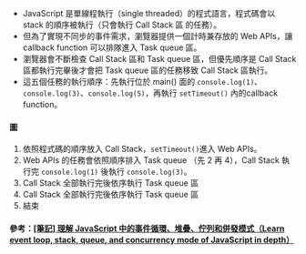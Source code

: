 - JavaScript 是單線程執行（single threaded）的程式語言，程式碼會以 stack 的順序被執行（只會執行 Call Stack 區 的任務）。
- 但為了實現不同步的事件需求，瀏覽器提供一個計時兼存放的 Web APIs，讓 callback function 可以排隊進入 Task queue 區。
- 瀏覽器會不斷檢查 Call Stack 區和 Task queue 區，但優先順序是 Call Stack 區都執行完畢後才會把 Task queue 區的任務移致 Call Stack 區執行。
- 這五個任務的執行順序：先執行位於 main() 面的 `console.log(1)`、`console.log(3)`、`console.log(5)`，再執行 `setTimeout()` 內的callback function。
#### 圖
1. 依照程式碼的順序放入 Call Stack，`setTimeout()`進入 Web APIs。
2. Web APIs 的任務會依照順序排入 Task queue （先 2 再 4），Call Stack 執行完 `console.log(1)` 後執行 `console.log(3)`。
3. Call Stack 全部執行完後依序執行 Task queue 區
4. Call Stack 全部執行完後依序執行 Task queue 區
5. 結束
#### 參考：[[筆記] 理解 JavaScript 中的事件循環、堆疊、佇列和併發模式（Learn event loop, stack, queue, and concurrency mode of JavaScript in depth）](https://pjchender.blogspot.com/2017/08/javascript-learn-event-loop-stack-queue.html)